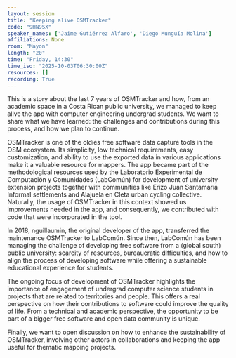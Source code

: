 ```yaml
---
layout: session
title: "Keeping alive OSMTracker"
code: "9HN9SX"
speaker_names: ['Jaime Gutiérrez Alfaro', 'Diego Munguía Molina']
affiliations: None
room: "Mayon"
length: "20"
time: "Friday, 14:30"
time_iso: "2025-10-03T06:30:00Z"
resources: []
recording: True
---
```


This is a story about the last 7 years of OSMTracker and how, from an academic space in a Costa Rican public university, we managed to keep alive the app with computer engineering undergrad students.  We want to share what we have learned: the challenges and contributions during this process, and how we plan to continue. 

OSMTracker is one of the oldies free software data capture tools in the OSM ecosystem.  Its simplicity, low technical requirements, easy customization, and ability to use the exported data in various applications make it a valuable resource for mappers. The app became part of the methodological resources used by the Laboratorio Experimental de Computación y Comunidades (LabComún) for development of university extension projects together with communities like Erizo Juan Santamaría Informal settlements and Alajuela en Cleta urban cycling collective. Naturally, the usage of OSMTracker in this context showed us improvements needed in the app, and consequently, we contributed with code that were incorporated in the tool. 

In 2018, nguillaumin, the original developer of the app, transferred the maintenance OSMTracker to LabComún. Since then, LabComún has been managing the challenge of developing free software from a (global south) public university: scarcity of resources, bureaucratic difficulties, and how to align the process of developing software while offering a sustainable educational experience for students.

The ongoing focus of development of OSMTracker highlights the importance of engagement of undergrad computer science students in projects that are related to territories and people. This offers a real perspective on how their contributions to software could improve the quality of life. From a technical and academic perspective, the opportunity to be part of a bigger free software and open data community is unique.

Finally, we want to open discussion on how to enhance the sustainability of OSMTracker, involving other actors in collaborations and keeping the app useful for thematic mapping projects.


